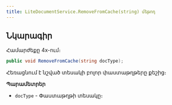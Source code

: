 ```yaml
---
title: LiteDocumentService.RemoveFromCache(string) մեթոդ  
---
```


## Նկարագիր

Համարժեքը 4x-ում։ []()

```c#
public void RemoveFromCache(string docType);
```

Հեռացնում է նշված տեսակի բոլոր փաստաթղթերը քեշից։

**Պարամետրեր**

* `docType` - Փաստաթղթի տեսակը։
